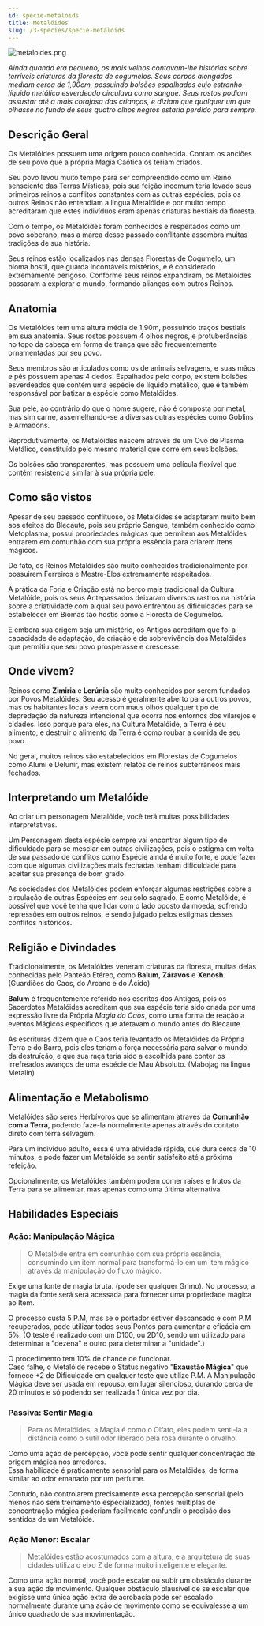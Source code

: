 ```yaml
---
id: specie-metaloids
title: Metalóides
slug: /3-species/specie-metaloids
---
```


![metaloides.png](https://s3.us-west-2.amazonaws.com/fabulas-e-goblins-book/%5Cvscode%5Cac8fe27f-88cb-41e9-96b4-8225a379df93.png)

*Ainda quando era pequeno, os mais velhos contavam-lhe histórias sobre terríveis criaturas da floresta de cogumelos. Seus corpos alongados mediam cerca de 1,90cm, possuindo bolsões espalhados cujo estranho líquido metálico esverdeado circulava como sangue. Seus rostos podiam assustar até a mais corajosa das crianças, e diziam que qualquer um que olhasse no fundo de seus quatro olhos negros estaria perdido para sempre.*  

## Descrição Geral

Os Metalóides possuem uma origem pouco conhecida. Contam os anciões de seu povo que a própria Magia Caótica os teriam criados.

Seu povo levou muito tempo para ser compreendido como um Reino sensciente das Terras Místicas, pois sua feição incomum teria levado seus primeiros reinos a conflitos constantes com as outras espécies, pois os outros Reinos não entendiam a lingua Metalóide e por muito tempo acreditaram que estes indivíduos eram apenas criaturas bestiais da floresta.

Com o tempo, os Metalóides foram conhecidos e respeitados como um povo soberano, mas a marca desse passado conflitante assombra muitas tradições de sua história.

Seus reinos estão localizados nas densas Florestas de Cogumelo, um bioma hostil, que guarda incontáveis mistérios, e é considerado extremamente perigoso. Conforme seus reinos expandiram, os Metalóides passaram a explorar o mundo, formando alianças com outros Reinos.

## Anatomia

Os Metalóides tem uma altura média de 1,90m, possuindo traços bestiais em sua anatomia. Seus rostos possuem 4 olhos negros, e protuberâncias no topo da cabeça em forma de trança que são frequentemente ornamentadas por seu povo. 

Seus membros são articulados como os de animais selvagens, e suas mãos e pés possuem apenas 4 dedos. Espalhados pelo corpo, existem bolsões esverdeados que contém uma espécie de líquido metálico, que é também responsável por batizar a espécie como Metalóides.

Sua pele, ao contrário do que o nome sugere, não é composta por metal, mas sim carne, assemelhando-se a diversas outras espécies como Goblins e Armadons.

Reprodutivamente, os Metalóides nascem através de um Ovo de Plasma Metálico, constituído pelo mesmo material que corre em seus bolsões.

Os bolsões são transparentes, mas possuem uma película flexível que contém resistencia similar à sua própria pele. 

## Como são vistos

Apesar de seu passado conflituoso, os Metalóides se adaptaram muito bem aos efeitos do Blecaute, pois seu próprio Sangue, também conhecido como Metoplasma, possui propriedades mágicas que permitem aos Metalóides entrarem em comunhão com sua própria essência para criarem Itens mágicos.

De fato, os Reinos Metalóides são muito conhecidos tradicionalmente por possuirem Ferreiros e Mestre-Elos extremamente respeitados.

A prática da Forja e Criação está no berço mais tradicional da Cultura Metalóide, pois os seus Antepassados deixaram diversos rastros na história sobre a criatividade com a qual seu povo enfrentou as dificuldades para se estabelecer em Biomas tão hostis como a Floresta de Cogumelos. 

E embora sua origem seja um mistério, os Antigos acreditam que foi a capacidade de adaptação, de criação e de sobrevivência dos Metalóides que permitiu que seu povo prosperasse e crescesse.   

## Onde vivem?

Reinos como **Zimiria** e **Lerúnia** são muito conhecidos por serem fundados por Povos Metalóides.
Seu acesso é geralmente aberto para outros povos, mas os habitantes locais veem com maus olhos qualquer tipo de depredação da natureza intencional que ocorra nos entornos dos vilarejos e cidades.
Isso porque para eles, na Cultura Metalóide, a Terra é seu alimento, e destruir o alimento da Terra é como roubar a comida de seu povo.

No geral, muitos reinos são estabelecidos em Florestas de Cogumelos como Alumi e Delunir, mas existem relatos de reinos subterrâneos mais fechados.

## Interpretando um Metalóide

Ao criar um personagem Metalóide, você terá muitas possibilidades interpretativas.

Um Personagem desta espécie sempre vai encontrar algum tipo de dificuldade para se mesclar em outras civilizações, pois o estigma em volta de sua passado de conflitos como Espécie ainda é muito forte, e pode fazer com que algumas civilizações mais fechadas tenham dificuldade para aceitar sua presença de bom grado.

As sociedades dos Metalóides podem enforçar algumas restrições sobre a circulação de outras Espécies em seu solo sagrado. E como Metalóide, é possível que você tenha que lidar com o lado oposto da moeda, sofrendo repressões em outros reinos, e sendo julgado pelos estigmas desses conflitos históricos.

## Religião e Divindades

Tradicionalmente, os Metalóides veneram criaturas da floresta, muitas delas conhecidas pelo Panteão Etéreo, como **Balum**, **Záravos** e **Xenosh**. (Guardiões do Caos, do Arcano e do Ácido)

**Balum** é frequentemente referido nos escritos dos Antigos, pois os Sacerdotes Metalóides acreditam que sua espécie teria sido criada por uma expressão livre da Própria *Magia do Caos*, como uma forma de reação a eventos Mágicos específicos que afetavam o mundo antes do Blecaute.

As escrituras dizem que o Caos teria levantado os Metalóides da Própria Terra e do Barro, pois eles teriam a força necessária para salvar o mundo da destruíção, e que sua raça teria sido a escolhida para conter os irrefreados avanços de uma espécie de Mau Absoluto. (Mabojag na lingua Metalin)

## Alimentação e Metabolismo

Metalóides são seres Herbívoros que se alimentam através da **Comunhão com a Terra**, podendo faze-la normalmente apenas através do contato direto com terra selvagem.

Para um indivíduo adulto, essa é uma atividade rápida, que dura cerca de 10 minutos, e pode fazer um Metalóide se sentir satisfeito até a próxima refeição.

Opcionalmente, os Metalóides também podem comer raíses e frutos da Terra para se alimentar, mas apenas como uma última alternativa.

## Habilidades Especiais

### Ação: Manipulação Mágica

> O Metalóide entra em comunhão com sua própria essência, consumindo um item normal para transformá-lo em um item mágico através da manipulação do fluxo mágico.

Exige uma fonte de magia bruta. (pode ser qualquer Grimo).
No processo, a magia da fonte será será acessada para fornecer uma propriedade mágica ao Item.

O processo custa 5 P.M, mas se o portador estiver descansado e com P.M recuperados, pode utilizar todos seus Pontos para aumentar a eficácia em 5%. (O teste é realizado com um D100, ou 2D10, sendo um utilizado para determinar a "dezena" e outro para determinar a "unidade".)

O procedimento tem 10% de chance de funcionar.<br/>
Caso falhe, o Metalóide recebe o Status negativo "**Exaustão Mágica**" que fornece +2 de Dificuldade em qualquer teste que utilize P.M.
A Manipulação Mágica deve ser usada em repouso, em lugar silencioso, durando cerca de 20 minutos e só podendo ser realizada 1 única vez por dia.

### Passiva: Sentir Magia

> Para os Metalóides, a Magia é como o Olfato, eles podem senti-la a distância como o sutil odor liberado pela rosa durante o orvalho.

Como uma ação de percepção, você pode sentir qualquer concentração de origem mágica nos arredores.<br/>
Essa habilidade é praticamente sensorial para os Metalóides, de forma similar ao odor emanado por um perfume.

Contudo, não controlarem precisamente essa percepção sensorial (pelo menos não sem treinamento especializado), fontes múltiplas de concentração mágica poderiam facilmente confundir o precisão dos sentidos de um Metalóide.  

### Ação Menor: Escalar

> Metalóides estão acostumados com a altura, e a arquitetura de suas cidades utiliza o eixo Z de forma muito inteligente e elegante.

Como uma ação normal, você pode escalar ou subir um obstáculo durante a sua ação de movimento.
Qualquer obstáculo plausível de se escalar que exigisse uma única ação extra de acrobacia pode ser escalado normalmente durante uma ação de movimento como se equivalesse a um único quadrado de sua movimentação.
